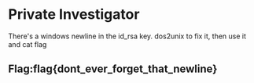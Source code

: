 # Private Investigator

There's a windows newline in the id\_rsa key. dos2unix to fix it, then use it and cat flag

## Flag:flag{dont\_ever\_forget\_that\_newline}

